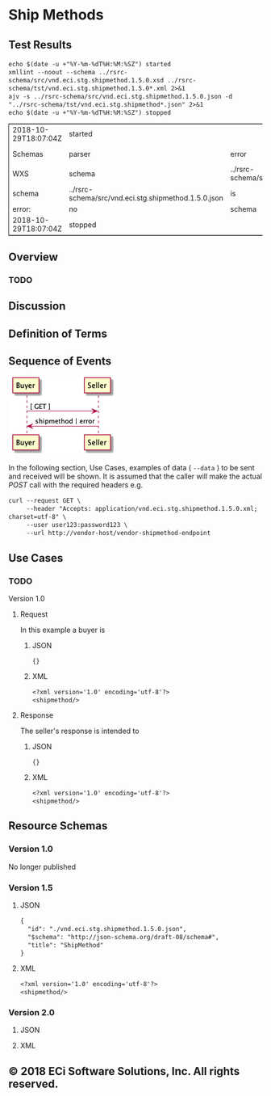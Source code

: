

# Ship Methods


## Test Results

    echo $(date -u +"%Y-%m-%dT%H:%M:%SZ") started
    xmllint --noout --schema ../rsrc-schema/src/vnd.eci.stg.shipmethod.1.5.0.xsd ../rsrc-schema/tst/vnd.eci.stg.shipmethod.1.5.0*.xml 2>&1
    ajv -s ../rsrc-schema/src/vnd.eci.stg.shipmethod.1.5.0.json -d "../rsrc-schema/tst/vnd.eci.stg.shipmethod*.json" 2>&1
    echo $(date -u +"%Y-%m-%dT%H:%M:%SZ") stopped

<table border="2" cellspacing="0" cellpadding="6" rules="groups" frame="hsides">


<colgroup>
<col  class="org-left" />

<col  class="org-left" />

<col  class="org-left" />

<col  class="org-left" />

<col  class="org-left" />

<col  class="org-left" />

<col  class="org-left" />

<col  class="org-left" />

<col  class="org-left" />

<col  class="org-left" />

<col  class="org-left" />

<col  class="org-left" />

<col  class="org-left" />
</colgroup>
<tbody>
<tr>
<td class="org-left">2018-10-29T18:07:04Z</td>
<td class="org-left">started</td>
<td class="org-left">&#xa0;</td>
<td class="org-left">&#xa0;</td>
<td class="org-left">&#xa0;</td>
<td class="org-left">&#xa0;</td>
<td class="org-left">&#xa0;</td>
<td class="org-left">&#xa0;</td>
<td class="org-left">&#xa0;</td>
<td class="org-left">&#xa0;</td>
<td class="org-left">&#xa0;</td>
<td class="org-left">&#xa0;</td>
<td class="org-left">&#xa0;</td>
</tr>


<tr>
<td class="org-left">Schemas</td>
<td class="org-left">parser</td>
<td class="org-left">error</td>
<td class="org-left">:</td>
<td class="org-left">The</td>
<td class="org-left">XML</td>
<td class="org-left">document</td>
<td class="org-left">'../rsrc-schema/src/vnd.eci.stg.shipmethod.1.5.0.xsd'</td>
<td class="org-left">is</td>
<td class="org-left">not</td>
<td class="org-left">a</td>
<td class="org-left">schema</td>
<td class="org-left">document.</td>
</tr>


<tr>
<td class="org-left">WXS</td>
<td class="org-left">schema</td>
<td class="org-left">../rsrc-schema/src/vnd.eci.stg.shipmethod.1.5.0.xsd</td>
<td class="org-left">failed</td>
<td class="org-left">to</td>
<td class="org-left">compile</td>
<td class="org-left">&#xa0;</td>
<td class="org-left">&#xa0;</td>
<td class="org-left">&#xa0;</td>
<td class="org-left">&#xa0;</td>
<td class="org-left">&#xa0;</td>
<td class="org-left">&#xa0;</td>
<td class="org-left">&#xa0;</td>
</tr>


<tr>
<td class="org-left">schema</td>
<td class="org-left">../rsrc-schema/src/vnd.eci.stg.shipmethod.1.5.0.json</td>
<td class="org-left">is</td>
<td class="org-left">invalid</td>
<td class="org-left">&#xa0;</td>
<td class="org-left">&#xa0;</td>
<td class="org-left">&#xa0;</td>
<td class="org-left">&#xa0;</td>
<td class="org-left">&#xa0;</td>
<td class="org-left">&#xa0;</td>
<td class="org-left">&#xa0;</td>
<td class="org-left">&#xa0;</td>
<td class="org-left">&#xa0;</td>
</tr>


<tr>
<td class="org-left">error:</td>
<td class="org-left">no</td>
<td class="org-left">schema</td>
<td class="org-left">with</td>
<td class="org-left">key</td>
<td class="org-left">or</td>
<td class="org-left">ref</td>
<td class="org-left"><http://json-schema.org/draft-08/schema>#</td>
<td class="org-left">&#xa0;</td>
<td class="org-left">&#xa0;</td>
<td class="org-left">&#xa0;</td>
<td class="org-left">&#xa0;</td>
<td class="org-left">&#xa0;</td>
</tr>


<tr>
<td class="org-left">2018-10-29T18:07:04Z</td>
<td class="org-left">stopped</td>
<td class="org-left">&#xa0;</td>
<td class="org-left">&#xa0;</td>
<td class="org-left">&#xa0;</td>
<td class="org-left">&#xa0;</td>
<td class="org-left">&#xa0;</td>
<td class="org-left">&#xa0;</td>
<td class="org-left">&#xa0;</td>
<td class="org-left">&#xa0;</td>
<td class="org-left">&#xa0;</td>
<td class="org-left">&#xa0;</td>
<td class="org-left">&#xa0;</td>
</tr>
</tbody>
</table>


## Overview


### TODO


## Discussion


## Definition of Terms


## Sequence of Events

![img](../images/shipmethod-sequence.puml.png)

In the following section, Use Cases, examples of data ( `--data` ) to be sent and
received will be shown. It is assumed that the caller will make the actual *POST*
call with the required headers e.g.

    curl --request GET \
         --header "Accepts: application/vnd.eci.stg.shipmethod.1.5.0.xml; charset=utf-8" \
         --user user123:password123 \
         --url http://vendor-host/vendor-shipmethod-endpoint


## Use Cases


### TODO

Version 1.0

1.  Request

    In this example a buyer is

    1.  JSON

            {}

    2.  XML

            <?xml version='1.0' encoding='utf-8'?>
            <shipmethod/>

2.  Response

    The seller's response is intended to

    1.  JSON

            {}

    2.  XML

            <?xml version='1.0' encoding='utf-8'?>
            <shipmethod/>


## Resource Schemas


### Version 1.0

No longer published


### Version 1.5

1.  JSON

        {
          "id": "./vnd.eci.stg.shipmethod.1.5.0.json",
          "$schema": "http://json-schema.org/draft-08/schema#",
          "title": "ShipMethod"
        }

2.  XML

        <?xml version='1.0' encoding='utf-8'?>
        <shipmethod/>


### Version 2.0

1.  JSON

2.  XML


## © 2018 ECi Software Solutions, Inc. All rights reserved.
